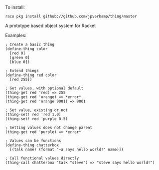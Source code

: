 To install:

    raco pkg install github://github.com/jpverkamp/thing/master

A prototype based object system for Racket

Examples:

    ; Create a basic thing
    (define-thing color
      [red 0]
      [green 0]
      [blue 0])
    
    ; Extend things
    (define-thing red color
      [red 255])
    
    ; Get values, with optional default
    (thing-get red 'red) => 255
    (thing-get red 'orange) => *error*
    (thing-get red 'orange 9001) => 9001
    
    ; Set value, existing or not
    (thing-set! red 'red 1.0)
    (thing-set! red 'purple 0.5)
    
    ; Setting values does not change parent
    (thing-get red 'purple) => *error*
    
    ; Values can be functions
    (define-thing chatterbox
      [(talk name) (format "~a says hello world!" name)])
    
    ; Call functional values directly
    (thing-call chatterbox 'talk "steve") => "steve says hello world!")


